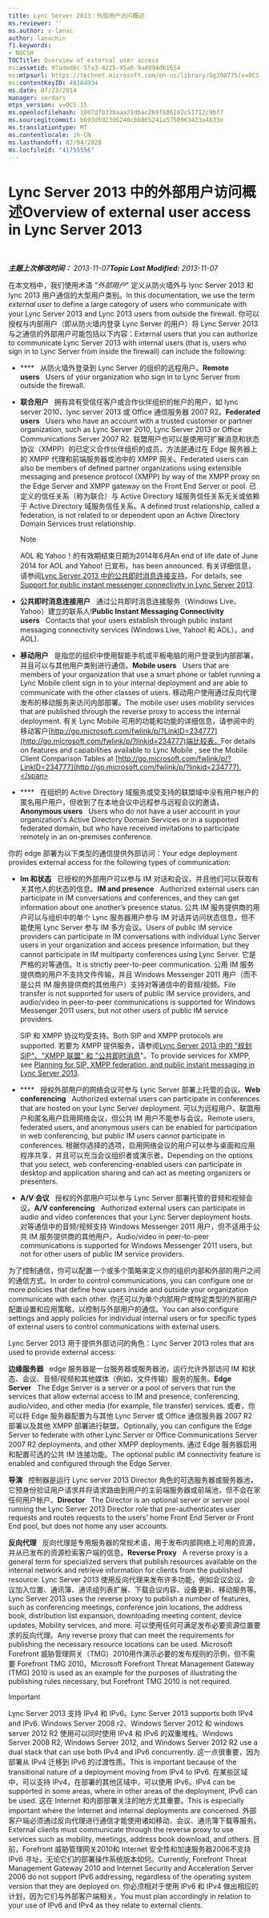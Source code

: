 ```yaml
---
title: Lync Server 2013：外部用户访问概述
ms.reviewer: ''
ms.author: v-lanac
author: lanachin
f1.keywords:
- NOCSH
TOCTitle: Overview of external user access
ms:assetid: 97aded6c-5fa3-4225-95a6-9ad094d61654
ms:mtpsurl: https://technet.microsoft.com/en-us/library/Gg398775(v=OCS.15)
ms:contentKeyID: 48184934
ms.date: 07/23/2014
manager: serdars
mtps_version: v=OCS.15
ms.openlocfilehash: 1007dfb330aaa21dbac269f606102c51712c9bf7
ms.sourcegitcommit: b693d5923d6240cbb865241a5750963423a4b33e
ms.translationtype: MT
ms.contentlocale: zh-CN
ms.lasthandoff: 02/04/2020
ms.locfileid: "41755556"
---
```

<div data-xmlns="http://www.w3.org/1999/xhtml">

<div class="topic" data-xmlns="http://www.w3.org/1999/xhtml" data-msxsl="urn:schemas-microsoft-com:xslt" data-cs="http://msdn.microsoft.com/en-us/">

<div data-asp="http://msdn2.microsoft.com/asp">

# <a name="overview-of-external-user-access-in-lync-server-2013"></a><span data-ttu-id="fafba-102">Lync Server 2013 中的外部用户访问概述</span><span class="sxs-lookup"><span data-stu-id="fafba-102">Overview of external user access in Lync Server 2013</span></span>

</div>

<div id="mainSection">

<div id="mainBody">

<span> </span>

<span data-ttu-id="fafba-103">_**主题上次修改时间：** 2013-11-07_</span><span class="sxs-lookup"><span data-stu-id="fafba-103">_**Topic Last Modified:** 2013-11-07_</span></span>

<span data-ttu-id="fafba-104">在本文档中，我们使用术语 "*外部用户*" 定义从防火墙外与 lync Server 2013 和 lync 2013 用户通信的大型用户类别。</span><span class="sxs-lookup"><span data-stu-id="fafba-104">In this documentation, we use the term *external user* to define a large category of users who communicate with your Lync Server 2013 and Lync 2013 users from outside the firewall.</span></span> <span data-ttu-id="fafba-105">你可以授权与内部用户（即从防火墙内登录 Lync Server 的用户）将 Lync Server 2013 与之通信的外部用户可能包括以下内容：</span><span class="sxs-lookup"><span data-stu-id="fafba-105">External users that you can authorize to communicate Lync Server 2013 with internal users (that is, users who sign in to Lync Server from inside the firewall) can include the following:</span></span>

  - <span data-ttu-id="fafba-106">\*\*\*\*   从防火墙外登录到 Lync Server 的组织的远程用户。</span><span class="sxs-lookup"><span data-stu-id="fafba-106">**Remote users**   Users of your organization who sign in to Lync Server from outside the firewall.</span></span>

  - <span data-ttu-id="fafba-107">**联合用户**   拥有具有受信任客户或合作伙伴组织的帐户的用户，如 lync server 2010、lync server 2013 或 Office 通信服务器 2007 R2。</span><span class="sxs-lookup"><span data-stu-id="fafba-107">**Federated users**   Users who have an account with a trusted customer or partner organization, such as Lync Server 2010, Lync Server 2013 or Office Communications Server 2007 R2.</span></span> <span data-ttu-id="fafba-108">联盟用户也可以是使用可扩展消息和状态协议（XMPP）的已定义合作伙伴组织的成员，方法是通过在 Edge 服务器上的 XMPP 代理和前端服务器或池中的 XMPP 网关。</span><span class="sxs-lookup"><span data-stu-id="fafba-108">Federated users can also be members of defined partner organizations using extensible messaging and presence protocol (XMPP) by way of the XMPP proxy on the Edge Server and XMPP gateway on the Front End Server or pool.</span></span> <span data-ttu-id="fafba-109">已定义的信任关系（称为联合）与 Active Directory 域服务信任关系无关或依赖于 Active Directory 域服务信任关系。</span><span class="sxs-lookup"><span data-stu-id="fafba-109">A defined trust relationship, called a federation, is not related to or dependent upon an Active Directory Domain Services trust relationship.</span></span>
    
    <div>
    

    > [!NOTE]  
    > <span data-ttu-id="fafba-110">AOL 和 Yahoo！的有效期结束日期为2014年6月</span><span class="sxs-lookup"><span data-stu-id="fafba-110">An end of life date of June 2014 for AOL and Yahoo!</span></span> <span data-ttu-id="fafba-111">已宣布。</span><span class="sxs-lookup"><span data-stu-id="fafba-111">has been announced.</span></span> <span data-ttu-id="fafba-112">有关详细信息，请参阅<A href="lync-server-2013-support-for-public-instant-messenger-connectivity.md">Lync Server 2013 中的公共即时消息连接支持</A>。</span><span class="sxs-lookup"><span data-stu-id="fafba-112">For details, see <A href="lync-server-2013-support-for-public-instant-messenger-connectivity.md">Support for public instant messenger connectivity in Lync Server 2013</A>.</span></span>

    
    </div>

  - <span data-ttu-id="fafba-113">**公共即时消息连接用户**   通过公共即时消息连接服务（Windows Live、Yahoo）建立的联系人\!</span><span class="sxs-lookup"><span data-stu-id="fafba-113">**Public Instant Messaging Connectivity users**   Contacts that your users establish through public instant messaging connectivity services (Windows Live, Yahoo\!</span></span> <span data-ttu-id="fafba-114">和 AOL）。</span><span class="sxs-lookup"><span data-stu-id="fafba-114">and AOL).</span></span>

  - <span data-ttu-id="fafba-115">**移动用户**   是指您的组织中使用智能手机或平板电脑的用户登录到内部部署，并且可以与其他用户类别进行通信。</span><span class="sxs-lookup"><span data-stu-id="fafba-115">**Mobile users**   Users that are members of your organization that use a smart phone or tablet running a Lync Mobile client sign in to your internal deployment and are able to communicate with the other classes of users.</span></span> <span data-ttu-id="fafba-116">移动用户使用通过反向代理发布的移动服务来访问内部部署。</span><span class="sxs-lookup"><span data-stu-id="fafba-116">The mobile user uses mobility services that are published through the reverse proxy to access the internal deployment.</span></span> <span data-ttu-id="fafba-117">有关 Lync Mobile 可用的功能和功能的详细信息，请参阅中的移动客户[http://go.microsoft.com/fwlink/p/?LinkID=234777](http://go.microsoft.com/fwlink/p/?linkid=234777)端比较表。</span><span class="sxs-lookup"><span data-stu-id="fafba-117">For details on features and capabilities available to Lync Mobile , see the Mobile Client Comparison Tables at [http://go.microsoft.com/fwlink/p/?LinkID=234777](http://go.microsoft.com/fwlink/p/?linkid=234777).</span></span>

  - <span data-ttu-id="fafba-118">\*\*\*\*   在组织的 Active Directory 域服务或受支持的联盟域中没有用户帐户的匿名用户用户，但收到了在本地会议中远程参与远程会议的邀请。</span><span class="sxs-lookup"><span data-stu-id="fafba-118">**Anonymous users**   Users who do not have a user account in your organization's Active Directory Domain Services or in a supported federated domain, but who have received invitations to participate remotely in an on-premises conference.</span></span>

<span data-ttu-id="fafba-119">你的 edge 部署为以下类型的通信提供外部访问：</span><span class="sxs-lookup"><span data-stu-id="fafba-119">Your edge deployment provides external access for the following types of communication:</span></span>

  - <span data-ttu-id="fafba-120">**Im 和状态**   已授权的外部用户可以参与 IM 对话和会议，并且他们可以获取有关其他人的状态的信息。</span><span class="sxs-lookup"><span data-stu-id="fafba-120">**IM and presence**   Authorized external users can participate in IM conversations and conferences, and they can get information about one another’s presence status.</span></span> <span data-ttu-id="fafba-121">公共 IM 服务提供商的用户可以与组织中的单个 Lync 服务器用户参与 IM 对话并访问状态信息，但不能使用 Lync Server 参与 IM 多方会议。</span><span class="sxs-lookup"><span data-stu-id="fafba-121">Users of public IM service providers can participate in IM conversations with individual Lync Server users in your organization and access presence information, but they cannot participate in IM multiparty conferences using Lync Server.</span></span> <span data-ttu-id="fafba-122">它是严格的对等通信。</span><span class="sxs-lookup"><span data-stu-id="fafba-122">It is strictly peer-to-peer communication.</span></span> <span data-ttu-id="fafba-123">公用 IM 服务提供商的用户不支持文件传输，并且 Windows Messenger 2011 用户（而不是公共 IM 服务提供商的其他用户）支持对等通信中的音频/视频。</span><span class="sxs-lookup"><span data-stu-id="fafba-123">File transfer is not supported for users of public IM service providers, and audio/video in peer-to-peer communications is supported for Windows Messenger 2011 users, but not other users of public IM service providers.</span></span>
    
    <span data-ttu-id="fafba-124">SIP 和 XMPP 协议均受支持。</span><span class="sxs-lookup"><span data-stu-id="fafba-124">Both SIP and XMPP protocols are supported.</span></span> <span data-ttu-id="fafba-125">若要为 XMPP 提供服务，请参阅[Lync Server 2013 中的 "规划 SIP"、"XMPP 联盟" 和 "公共即时消息](lync-server-2013-planning-for-sip-xmpp-federation-and-public-instant-messaging.md)"。</span><span class="sxs-lookup"><span data-stu-id="fafba-125">To provide services for XMPP, see [Planning for SIP, XMPP federation, and public instant messaging in Lync Server 2013](lync-server-2013-planning-for-sip-xmpp-federation-and-public-instant-messaging.md).</span></span>

  - <span data-ttu-id="fafba-126">\*\*\*\*   授权外部用户的网络会议可参与 Lync Server 部署上托管的会议。</span><span class="sxs-lookup"><span data-stu-id="fafba-126">**Web conferencing**   Authorized external users can participate in conferences that are hosted on your Lync Server deployment.</span></span> <span data-ttu-id="fafba-127">可以为远程用户、联盟用户和匿名用户启用网络会议，但公共 IM 用户不能参与会议。</span><span class="sxs-lookup"><span data-stu-id="fafba-127">Remote users, federated users, and anonymous users can be enabled for participation in web conferencing, but public IM users cannot participate in conferences.</span></span> <span data-ttu-id="fafba-128">根据你选择的选项，启用网络会议的用户可以参与桌面和应用程序共享，并且可以充当会议组织者或演示者。</span><span class="sxs-lookup"><span data-stu-id="fafba-128">Depending on the options that you select, web conferencing-enabled users can participate in desktop and application sharing and can act as meeting organizers or presenters.</span></span>

  - <span data-ttu-id="fafba-129">**A/V 会议**   授权的外部用户可以参与 Lync Server 部署托管的音频和视频会议。</span><span class="sxs-lookup"><span data-stu-id="fafba-129">**A/V conferencing**   Authorized external users can participate in audio and video conferences that your Lync Server deployment hosts.</span></span> <span data-ttu-id="fafba-130">对等通信中的音频/视频支持 Windows Messenger 2011 用户，但不适用于公共 IM 服务提供商的其他用户。</span><span class="sxs-lookup"><span data-stu-id="fafba-130">Audio/video in peer-to-peer communications is supported for Windows Messenger 2011 users, but not for other users of public IM service providers.</span></span>

<span data-ttu-id="fafba-131">为了控制通信，你可以配置一个或多个策略来定义你的组织内部和外部的用户之间的通信方式。</span><span class="sxs-lookup"><span data-stu-id="fafba-131">In order to control communications, you can configure one or more policies that define how users inside and outside your organization communicate with each other.</span></span> <span data-ttu-id="fafba-132">你还可以为单个内部用户或特定类型的外部用户配置设置和应用策略，以控制与外部用户的通信。</span><span class="sxs-lookup"><span data-stu-id="fafba-132">You can also configure settings and apply policies for individual internal users or for specific types of external users to control communications with external users.</span></span>

<span data-ttu-id="fafba-133">Lync Server 2013 用于提供外部访问的角色：</span><span class="sxs-lookup"><span data-stu-id="fafba-133">Lync Server 2013 roles that are used to provide external access:</span></span>

<span data-ttu-id="fafba-134">**边缘服务器**   edge 服务器是一台服务器或服务器池，运行允许外部访问 IM 和状态、会议、音频/视频和其他媒体（例如，文件传输）服务的服务。</span><span class="sxs-lookup"><span data-stu-id="fafba-134">**Edge Server**   The Edge Server is a server or a pool of servers that run the services that allow external access to IM and presence, conferencing, audio/video, and other media (for example, file transfer) services.</span></span> <span data-ttu-id="fafba-135">或者，你可以将 Edge 服务器配置为与其他 Lync Server 或 Office 通信服务器 2007 R2 部署以及其他 XMPP 部署进行联盟。</span><span class="sxs-lookup"><span data-stu-id="fafba-135">Optionally, you can configure the Edge Server to federate with other Lync Server or Office Communications Server 2007 R2 deployments, and other XMPP deployments.</span></span> <span data-ttu-id="fafba-136">通过 Edge 服务器启用和配置可选的公共 IM 连接功能。</span><span class="sxs-lookup"><span data-stu-id="fafba-136">The optional public IM connectivity feature is enabled and configured through the Edge Server.</span></span>

<span data-ttu-id="fafba-137">**导演**   控制器是运行 Lync server 2013 Director 角色的可选服务器或服务器池，它预身份验证用户请求并将请求路由到用户的主前端服务器或前端池，但不会在家任何用户帐户。</span><span class="sxs-lookup"><span data-stu-id="fafba-137">**Director**   The Director is an optional server or server pool running the Lync Server 2013 Director role that pre-authenticates user requests and routes requests to the users’ home Front End Server or Front End pool, but does not home any user accounts.</span></span>

<span data-ttu-id="fafba-138">**反向代理**   反向代理是专用服务器的常规术语，用于发布内部网络上可用的资源，并从已发布的资源检索客户端的信息。</span><span class="sxs-lookup"><span data-stu-id="fafba-138">**Reverse Proxy**   A reverse proxy is a general term for specialized servers that publish resources available on the internal network and retrieve information for clients from the published resource.</span></span> <span data-ttu-id="fafba-139">Lync Server 2013 使用反向代理来发布许多功能，例如会议会议、会议加入位置、通讯簿、通讯组列表扩展、下载会议内容、设备更新、移动服务等。</span><span class="sxs-lookup"><span data-stu-id="fafba-139">Lync Server 2013 uses the reverse proxy to publish a number of features, such as conferencing meetings, conference join locations, the address book, distribution list expansion, downloading meeting content, device updates, Mobility services, and more.</span></span> <span data-ttu-id="fafba-140">可以使用任何可满足发布必要资源位置要求的反向代理。</span><span class="sxs-lookup"><span data-stu-id="fafba-140">Any reverse proxy that can meet the requirements for publishing the necessary resource locations can be used.</span></span> <span data-ttu-id="fafba-141">Microsoft Forefront 威胁管理网关（TMG）2010用作演示必要的发布规则的示例，但不需要 Forefront TMG 2010。</span><span class="sxs-lookup"><span data-stu-id="fafba-141">Microsoft Forefront Threat Management Gateway (TMG) 2010 is used as an example for the purposes of illustrating the publishing rules necessary, but Forefront TMG 2010 is not required.</span></span>

<div>


> [!IMPORTANT]  
> <span data-ttu-id="fafba-142">Lync Server 2013 支持 IPv4 和 IPv6。</span><span class="sxs-lookup"><span data-stu-id="fafba-142">Lync Server 2013 supports both IPv4 and IPv6.</span></span> <span data-ttu-id="fafba-143">Windows Server&nbsp;2008&nbsp;r2、Windows Server 2012 和 windows server 2012 R2 使用可以同时使用 IPv4 和 IPv6 的双重堆栈。</span><span class="sxs-lookup"><span data-stu-id="fafba-143">Windows Server&nbsp;2008&nbsp;R2, Windows Server 2012, and Windows Server 2012 R2 use a dual stack that can use both IPv4 and IPv6 concurrently.</span></span> <span data-ttu-id="fafba-144">这一点很重要，因为部署从 IPv4 迁移到 IPv6 的过渡性质。</span><span class="sxs-lookup"><span data-stu-id="fafba-144">This is important because of the transitional nature of a deployment moving from IPv4 to IPv6.</span></span> <span data-ttu-id="fafba-145">在某些区域中，可以支持 IPv4，在部署的其他区域中，可以使用 IPv6。</span><span class="sxs-lookup"><span data-stu-id="fafba-145">IPv4 can be supported in some areas, where in other areas of the deployment, IPv6 can be used.</span></span> <span data-ttu-id="fafba-146">这在 Internet 和内部部署关注的地方尤其重要。</span><span class="sxs-lookup"><span data-stu-id="fafba-146">This is especially important where the Internet and internal deployments are concerned.</span></span> <span data-ttu-id="fafba-147">外部客户端必须通过反向代理进行通信才能使用诸如移动、会议、通讯簿下载等服务。</span><span class="sxs-lookup"><span data-stu-id="fafba-147">External clients must communicate through the reverse proxy to use services such as mobility, meetings, address book download, and others.</span></span> <span data-ttu-id="fafba-148">目前，Forefront 威胁管理网关2010和 Internet 安全性和加速服务器2006不支持 IPv6 寻址，无论它们的部署操作系统版本如何。</span><span class="sxs-lookup"><span data-stu-id="fafba-148">Currently, Forefront Threat Management Gateway 2010 and Internet Security and Acceleration Server 2006 do not support IPv6 addressing, regardless of the operating system version that they are deployed on.</span></span> <span data-ttu-id="fafba-149">你必须相对于使用 IPv6 和 IPv4 做出相应的计划，因为它们与外部客户端相关。</span><span class="sxs-lookup"><span data-stu-id="fafba-149">You must plan accordingly in relation to your use of IPv6 and IPv4 as they relate to external clients.</span></span>



</div>

</div>

<span> </span>

</div>

</div>

</div>

